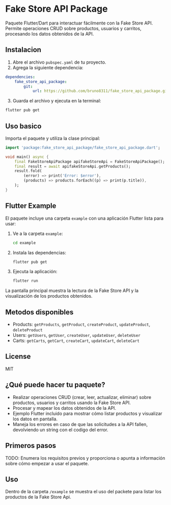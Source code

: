 # Fake Store API Package

Paquete Flutter/Dart para interactuar fácilmente con la Fake Store API. Permite operaciones CRUD sobre productos, usuarios y carritos, procesando los datos obtenidos de la API.


## Instalacion

1. Abre el archivo `pubspec.yaml` de tu proyecto.
2. Agrega la siguiente dependencia:

```yaml
dependencies:
	fake_store_api_package:
		git:
			url: https://github.com/bruno8311/fake_store_api_package.git
```

3. Guarda el archivo y ejecuta en la terminal:

```bash
flutter pub get
```

## Uso basico


Importa el paquete y utiliza la clase principal:

```dart
import 'package:fake_store_api_package/fake_store_api_package.dart';

void main() async {
	final FakeStoreApiPackage apifakeStoreApi = FakeStoreApiPackage();
	final result = await apifakeStoreApi.getProducts();
	result.fold(
		(error) => print('Error: $error'),
		(products) => products.forEach((p) => print(p.title)),
	);
}
```


## Flutter Example

El paquete incluye una carpeta `example` con una aplicación Flutter lista para usar:

1. Ve a la carpeta `example`:
	```bash
	cd example
	```
2. Instala las dependencias:
	```bash
	flutter pub get
	```
3. Ejecuta la aplicación:
	```bash
	flutter run
	```

La pantalla principal muestra la lectura de la Fake Store API y la visualización de los productos obtenidos.

## Metodos disponibles

- Products: `getProducts`, `getProduct`, `createProduct`, `updateProduct`, `deleteProduct`
- Users: `getUsers`, `getUser`, `createUser`, `updateUser`, `deleteUser`
- Carts: `getCarts`, `getCart`, `createCart`, `updateCart`, `deleteCart`

## License

MIT


## ¿Qué puede hacer tu paquete?

- Realizar operaciones CRUD (crear, leer, actualizar, eliminar) sobre productos, usuarios y carritos usando la Fake Store API.
- Procesar y mapear los datos obtenidos de la API.
- Ejemplo Flutter incluido para mostrar cómo listar productos y visualizar los datos en pantalla.
- Maneja los errores en caso de que las solicitudes a la API fallen, devolviendo un string con el codigo del error.

## Primeros pasos

TODO: Enumera los requisitos previos y proporciona o apunta a información sobre cómo empezar a usar el paquete.

## Uso

Dentro de la carpeta `/example` se muestra el uso del packete para listar los productos de la Fake Store Api.

